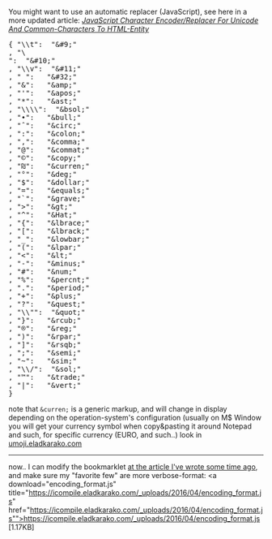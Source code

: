 <!--more-->

You might want to use an automatic replacer (JavaScript),
see here in a more updated article: <a href="https://icompile.eladkarako.com/javascript-character-encoderreplacer-for-unicode-and-common-characters-to-html-entity/" target="_blank"><em>JavaScript Character Encoder/Replacer For Unicode And Common-Characters To HTML-Entity</em></a>

<pre>
{ "\\t":  "&amp;#9;"
, "\
":  "&amp;#10;"
, "\\v":  "&amp;#11;"
, " ":   "&amp;#32;"
, "&amp;":   "&amp;amp;"
, "'":   "&amp;apos;"
, "*":   "&amp;ast;"
, "\\\\":  "&amp;bsol;"
, "•":   "&amp;bull;"
, "ˆ":   "&amp;circ;"
, ":":   "&amp;colon;"
, ",":   "&amp;comma;"
, "@":   "&amp;commat;"
, "©":   "&amp;copy;"
, "₪":   "&amp;curren;"
, "°":   "&amp;deg;"
, "$":   "&amp;dollar;"
, "=":   "&amp;equals;"
, "`":   "&amp;grave;"
, "&gt;":   "&amp;gt;"
, "^":   "&amp;Hat;"
, "{":   "&amp;lbrace;"
, "[":   "&amp;lbrack;"
, "_":   "&amp;lowbar;"
, "(":   "&amp;lpar;"
, "&lt;":   "&amp;lt;"
, "-":   "&amp;minus;"
, "#":   "&amp;num;"
, "%":   "&amp;percnt;"
, ".":   "&amp;period;"
, "+":   "&amp;plus;"
, "?":   "&amp;quest;"
, "\\"":  "&amp;quot;"
, "}":   "&amp;rcub;"
, "®":   "&amp;reg;"
, ")":   "&amp;rpar;"
, "]":   "&amp;rsqb;"
, ";":   "&amp;semi;"
, "~":   "&amp;sim;"
, "\\/":  "&amp;sol;"
, "™":   "&amp;trade;"
, "|":   "&amp;vert;"
}
</pre>

note that <code>&amp;curren;</code> is a generic markup, and will change in display depending on the operation-system's configuration (usually on M$ Window you will get your currency symbol when copy&pasting it around Notepad and such, for specific currency (EURO, and such..) look in <a href="http://umoji.eladkarako.com" target="_blank">umoji.eladkarako.com</a>


<hr />

now..
I can modify the bookmarklet <a title="Everything to HTML-Entity Bookmarklet" href="https://icompile.eladkarako.com/everything-to-html-entity-bookmarklet/" target="_blank">at the article I've wrote some time ago</a>, 
and make sure my "favorite few" are more verbose-format:
<a download="encoding_format.js" title="https://icompile.eladkarako.com/_uploads/2016/04/encoding_format.js" href="https://icompile.eladkarako.com/_uploads/2016/04/encoding_format.js"">https://icompile.eladkarako.com/_uploads/2016/04/encoding_format.js</a> [1.17KB]
